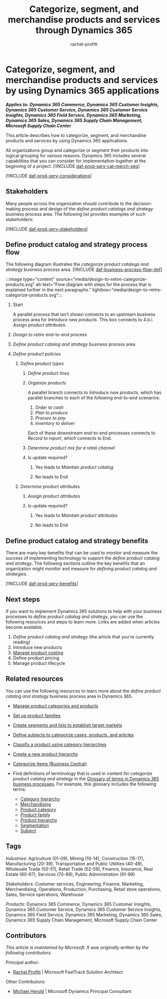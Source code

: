 ﻿---
title: Categorize, segment, and merchandise products and services through Dynamics 365
description: Learn how you can use Dynamics 365 products to support your organization's business processes to capture a strategy for the products that you want to sell.
ms.date: 11/24/2023
ms.topic: conceptual
author: rachel-profitt
ms.author: raprofit
---

# Categorize, segment, and merchandise products and services by using Dynamics 365 applications

***Applies to: Dynamics 365 Commerce, Dynamics 365 Customer Insights, Dynamics 365 Customer Service, Dynamics 365 Customer Service Insights, Dynamics 365 Field Service, Dynamics 365 Marketing, Dynamics 365 Sales, Dynamics 365 Supply Chain Management, Microsoft Supply Chain Center***

This article describes how to categorize, segment, and merchandise products and services by using Dynamics 365 applications.

All organizations group and categorize or segment their products into logical grouping for various reasons. Dynamics 365 includes several capabilities that you can consider for implementation together at the beginning of a project. [!INCLUDE [daf-prod-serv-cat-merch-seg](../includes/daf-prod-serv-cat-merch-seg.md)]

[!INCLUDE [daf-prod-serv-considerations](../includes/daf-prod-serv-considerations.md)]

## Stakeholders 

Many people across the organization should contribute to the decision-making process and design of the *define product catalogs and strategy* business process area. The following list provides examples of such stakeholders:

[!INCLUDE [daf-prod-serv-stakeholders](../includes/daf-prod-serv-stakeholders.md)]

## Define product catalog and strategy process flow 

The following diagram illustrates the *categorize product catalogs and strategy* business process area. [!INCLUDE [daf-business-process-flow-def](~/../shared-content/shared/guidance-includes/daf-business-process-flow-def.md)]

:::image type="content" source="media/design-to-retire-categorize-products.svg" alt-text="Flow diagram with steps for the process that is explained further in the next paragraphs." lightbox="media/design-to-retire-categorize-products.svg":::

1. Start

    A parallel process that isn't shown connects to an upstream business process area for *Introduce new products*. This box connects to 4.b.i. *Assign product attributes*.
2. *Design to retire* end-to-end process
3. *Define product catalog and strategy* business process area
4. *Define product policies*

    1. *Define product types*

        1. *Define product lines*

        2. *Organize products*

            A parallel branch connects to *Introduce new products*, which has parallel branches to each of the following end-to-end scenarios:

            1. *Order to cash*
            2. *Plan to produce*
            3. *Procure to pay*
            4. *Inventory to deliver*

            Each of these downstream end-to-end processes connects to *Record to report*, which connects to End.

        3. *Determine product mix for a retail channel*
        4. Is update required?

            1. Yes leads to *Maintain product catalog*

            2. No leads to End

    2. *Determine product attributes*

        1. *Assign product attributes*

        2. Is update required?

            1. Yes leads to *Maintain product attributes*

            2. No leads to End

## Define product catalog and strategy benefits

There are many key benefits that can be used to monitor and measure the success of implementing technology to support the *define product catalog and strategy*. The following sections outline the key benefits that an organization might monitor and measure for *defining product catalog and strategies*.

[!INCLUDE [daf-prod-serv-benefits](../includes/daf-prod-serv-benefits.md)]

## Next steps

If you want to implement Dynamics 365 solutions to help with your business processes to *define product catalog and strategy*, you can use the following resources and steps to learn more. Links are added when articles become available.

1. *Define product catalog and strategy* (the article that you're currently reading)
2. Introduce new products
3. [Manage product costing](design-to-retire-define-product-costing-overview.md)  
4. Define product pricing
5. Manage product lifecycle

## Related resources

You can use the following resources to learn more about the *define product catalog and strategy* business process area in Dynamics 365.

- [Manage product categories and products](/dynamics365/commerce/category-management-product-creation)
- [Set up product families](/dynamics365/sales/create-product-family)
- [Create segments and lists to establish target markets](/dynamics365/marketing/segmentation-lists-subscriptions)
- [Define subjects to categorize cases, products, and articles](/power-platform/admin/define-subjects-categorize-cases-products-articles)
- [Classify a product using category hierarchies](/dynamics365/supply-chain/pim/tasks/classify-product-category-hierarchies)
- [Create a new product hierarchy](/dynamics365/commerce/create-product-hierarchy)
- [Categorize items (Business Central)](/dynamics365/business-central/inventory-how-categorize-items)  
- Find definitions of terminology that is used in content for *categorize product catalog and strategy* in the [Glossary of terms in Dynamics 365 business processes](glossary.md). For example, this glossary includes the following terms:

    - [Category hierarchy](glossary.md#category-hierarchy)
    - [Merchandising](glossary.md#merchandising)
    - [Product category](glossary.md#product-category)
    - [Product family](glossary.md#product-family)
    - [Product hierarchy](glossary.md#product-hierarchy)
    - [Segmentation](glossary.md#segmentation)
    - [Subject](glossary.md#subject)

## Tags

*Industries:* Agriculture (01-09), Mining (10-14), Construction (15-17), Manufacturing (20-39), Transportation and Public Utilities (40-49), Wholesale Trade (50-51), Retail Trade (52-59), Finance, Insurance, Real Estate (60-67), Services (70-89), Public Administration (91-99)

*Stakeholders:* Customer services, Engineering, Finance, Marketing, Merchandising, Operations, Production, Purchasing, Retail store operations, Sales, Service operations, Warehouse

*Products:* Dynamics 365 Commerce, Dynamics 365 Customer Insights, Dynamics 365 Customer Service, Dynamics 365 Customer Service Insights, Dynamics 365 Field Service, Dynamics 365 Marketing, Dynamics 365 Sales, Dynamics 365 Supply Chain Management, Microsoft Supply Chain Center

## Contributors

*This article is maintained by Microsoft. It was originally written by the following contributors.*

Principal author:

- [Rachel Profitt](https://linkedin.com/in/rachelprofitt) \| Microsoft FastTrack Solution Architect

Other Contributors:

- [Michael Herold](https://linkedin.com/in/maherold) \| Microsoft Dynamics Principal Consultant

